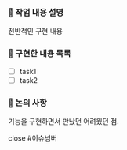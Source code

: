 ### 🔨 작업 내용 설명

전반적인 구현 내용

### 📑 구현한 내용 목록

- [ ] task1
- [ ] task2

### 🚧 논의 사항

기능을 구현하면서 만났던 어려웠던 점.

close #이슈넘버
